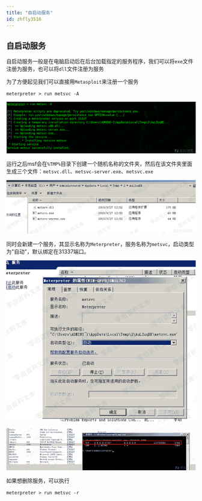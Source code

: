 ```yaml
---
title: "自启动服务"
id: zhfly3516
---
```


## 自启动服务

自启动服务一般是在电脑启动后在后台加载指定的服务程序，我们可以将`exe`文件注册为服务，也可以将`dll`文件注册为服务

为了方便起见我们可以直接用`Metasploit`来注册一个服务

```
meterpreter > run metsvc -A 
```

![image](../img/ae1286c403fdaf0eaba348f55847d67b.png)

运行之后msf会在`%TMP%`目录下创建一个随机名称的文件夹，然后在该文件夹里面生成三个文件：`metsvc.dll`、`metsvc-server.exe`、`metsvc.exe`

![image](../img/7482426befb8edbee2b36aab703495ea.png)

同时会新建一个服务，其显示名称为`Meterpreter`，服务名称为`metsvc`，启动类型为"自动"，默认绑定在31337端口。

![image](../img/03fa6aa181635246ced2ff2efaabb7f7.png)

![image](../img/7525f9e584fe492ae1c7aad405435f6f.png)

如果想删除服务，可以执行

```
meterpreter > run metsvc -r 
```